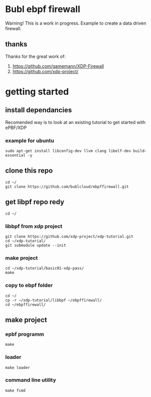 # Bubl ebpf firewall

Warning! This is a work in progress.
Example to create a data driven firewall.

## thanks 
Thanks for the great work of:
1. https://github.com/gamemann/XDP-Firewall
2. https://github.com/xdp-project/

# getting started

## install dependancies
Recomended way is to look at an existing tutorial to get started with ePBF/XDP

### example for ubuntu
```
sudo apt-get install libconfig-dev llvm clang libelf-dev build-essential -y
```

## clone this repo
```
cd ~/
git clone https://github.com/bublcloud/ebpffirewall.git
```

## get libpf repo redy
```
cd ~/
```

### libbpf from xdp project
```
git clone https://github.com/xdp-project/xdp-tutorial.git
cd ~/xdp-tutorial/
git submodule update --init
```

### make project
```
cd ~/xdp-tutorial/basic01-xdp-pass/
make
```

### copy to ebpf folder
```
cd ~/
cp -r ~/xdp-tutorial/libbpf ~/ebpffirewall/
cd ~/ebpffirewall/
```

## make project

### epbf programm
```
make
```

### loader
```
make loader
```

### command line utility
```
make fcmd
```